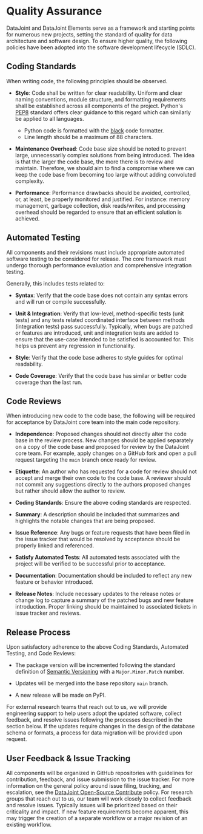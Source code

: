 # Quality Assurance

DataJoint and DataJoint Elements serve as a framework and starting points for numerous
new projects, setting the standard of quality for data architecture and software
design. To ensure higher quality, the following policies have been adopted into the
software development lifecycle (SDLC).

## Coding Standards

When writing code, the following principles should be observed.

- **Style**: Code shall be written for clear readability. Uniform and clear naming
    conventions, module structure, and formatting requirements shall be established
    across all components of the project. Python's 
    [PEP8](https://www.python.org/dev/peps/pep-0008/#naming-conventions) standard offers
    clear guidance to this regard which can similarly be applied to all languages.
  - Python code is formatted with the [black](https://github.com/psf/black) code formatter.
  - Line length should be a maximum of 88 characters.

- **Maintenance Overhead**: Code base size should be noted to prevent large,
    unnecessarily complex solutions from being introduced. The idea is that the larger
    the code base, the more there is to review and maintain. Therefore, we should aim
    to find a compromise where we can keep the code base from becoming too large
    without adding convoluted complexity.

- **Performance**: Performance drawbacks should be avoided, controlled, or, at least, be
    properly monitored and justified. For instance: memory management, garbage
    collection, disk reads/writes, and processing overhead should be regarded to ensure
    that an efficient solution is achieved.

## Automated Testing

All components and their revisions must include appropriate automated software testing
to be considered for release. The core framework must undergo thorough performance
evaluation and comprehensive integration testing.

Generally, this includes tests related to:

- **Syntax**: Verify that the code base does not contain any syntax errors and will run
    or compile successfully.

- **Unit & Integration**: Verify that low-level, method-specific tests (unit tests) and
    any tests related coordinated interface between methods (integration tests) pass
    successfully. Typically, when bugs are patched or features are introduced, unit and
    integration tests are added to ensure that the use-case intended to be satisfied is
    accounted for. This helps us prevent any regression in functionality.

- **Style**: Verify that the code base adheres to style guides for optimal readability.

- **Code Coverage**: Verify that the code base has similar or better code coverage than
    the last run.

## Code Reviews

When introducing new code to the code base, the following will be required for
acceptance by DataJoint core team into the main code repository.

- **Independence**: Proposed changes should not directly alter the code base in the
  review process. New changes should be applied separately on a copy of the code base
  and proposed for review by the DataJoint core team. For example, apply changes on a
  GitHub fork and open a pull request targeting the `main` branch once ready for review.

- **Etiquette**: An author who has requested for a code for review should not accept and
    merge their own code to the code base. A reviewer should not commit any suggestions
    directly to the authors proposed changes but rather should allow the author to
    review.

- **Coding Standards**: Ensure the above coding standards are respected.

- **Summary**: A description should be included that summarizes and highlights the
    notable changes that are being proposed.

- **Issue Reference**: Any bugs or feature requests that have been filed in the issue
    tracker that would be resolved by acceptance should be properly linked and
    referenced.

- **Satisfy Automated Tests**: All automated tests associated with the project will be
  verified to be successful prior to acceptance.

- **Documentation**: Documentation should be included to reflect any new feature or
    behavior introduced.

- **Release Notes**: Include necessary updates to the release notes or change log to
    capture a summary of the patched bugs and new feature introduction. Proper linking
    should be maintained to associated tickets in issue tracker and reviews.

## Release Process

Upon satisfactory adherence to the above Coding Standards, Automated Testing, and Code
Reviews:

- The package version will be incremented following the standard definition of
  [Semantic Versioning](https://semver.org/spec/v2.0.0.html) with a `Major.Minor.Patch`
  number.

- Updates will be merged into the base repository `main` branch.

- A new release will be made on PyPI.

For external research teams that reach out to us, we will provide engineering support to
help users adopt the updated software, collect feedback, and resolve issues following
the processes described in the section below. If the updates require changes in the
design of the database schema or formats, a process for data migration will be provided
upon request.

## User Feedback & Issue Tracking

All components will be organized in GitHub repositories with guidelines for
contribution, feedback, and issue submission to the issue tracker. For more information
on the general policy around issue filing, tracking, and escalation, see the
[DataJoint Open-Source Contribute](../../../community/contribute) policy. For
research groups that reach out to us, our team will work closely to collect feedback
and resolve issues. Typically issues will be prioritized based on their criticality and
impact. If new feature requirements become apparent, this may trigger the creation of a
separate workflow or a major revision of an existing workflow.
